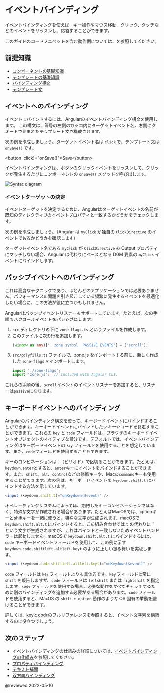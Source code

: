 # イベントバインディング

イベントバインディングを使えば、キー操作やマウス移動、クリック、タッチなどのイベントをリッスンし、応答することができます。

<div class="alert is-helpful">

このガイドのコードスニペットを含む動作例については、<live-example></live-example>を参照してください。

</div>

## 前提知識

* [コンポーネントの基礎知識](guide/architecture-components)
* [テンプレートの基礎知識](guide/glossary#template)
* [バインディング構文](guide/binding-syntax)
* [テンプレート文](guide/template-statements)

## イベントへのバインディング

イベントにバインドするには、Angularのイベントバインディング構文を使用します。
この構文は、等号の左側のカッコ内にターゲットイベント名、右側にクオートで囲まれたテンプレート文で構成されます。

次の例を作成しましょう。ターゲットイベント名は `click` で、テンプレート文は `onSave()` です。

<code-example language="html" header="イベントバインディングの構文">
&lt;button (click)="onSave()"&gt;Save&lt;/button&gt;
</code-example>

イベントバインディングは、ボタンのクリックイベントをリッスンして、クリックが発生するたびにコンポーネントの `onSave()` メソッドを呼び出します。

<div class="lightbox">
  <img src='generated/images/guide/template-syntax/syntax-diagram.svg' alt="Syntax diagram">
</div>

### イベントターゲットの決定

イベントターゲットを決定するために、Angularはターゲットイベントの名前が既知のディレクティブのイベントプロパティと一致するかどうかをチェックします。

次の例を作成しましょう。（Angular は `myClick` が独自の `ClickDirective` のイベントであるかどうかを確認します）

<code-example path="event-binding/src/app/app.component.html" region="custom-directive" header="src/app/app.component.html"></code-example>

ターゲットイベント名である `myClick` が `ClickDirective` の Output プロパティにマッチしない場合、Angular は代わりにベースとなる DOM 要素の `myClick` イベントにバインドします。

## パッシブイベントへのバインディング

これは高度なテクニックであり、ほとんどのアプリケーションでは必要ありません。パフォーマンスの問題を引き起こしている頻繁に発生するイベントを最適化したい場合に、この方法が役に立つかもしれません。

Angularはパッシブイベントリスナーもサポートしています。たとえば、次の手順でスクロールイベントをパッシブにします。

1. `src` ディレクトリの下に `zone-flags.ts` というファイルを作成します。
2. このファイルに次の行を追加します。
   ```typescript
   (window as any)['__zone_symbol__PASSIVE_EVENTS'] = ['scroll'];
   ```
3. `src/polyfills.ts` ファイルで、zone.js をインポートする前に、新しく作成した `zone-flags` をインポートします。
   ```typescript
   import './zone-flags';
   import 'zone.js';  // Included with Angular CLI.
   ```

これらの手順の後、`scroll`イベントのイベントリスナーを追加すると、リスナーは`passive`になります。

## キーボードイベントへのバインディング

Angularのバインディング構文を使って、キーボードイベントにバインドすることができます。キーボードイベントにバインドしたいキーやコードを指定することができます。これらの `key` と `code` フィールドは、ブラウザのキーボードイベントオブジェクトのネイティブな部分です。デフォルトでは、イベントバインディングはキーボードイベントの `key` フィールドを使用することを想定しています。また、`code`フィールドを使用することもできます。

キーのコンビネーションは `.`（ピリオド）で区切ることができます。たとえば、`keydown.enter`とすると、`enter`キーにイベントをバインドすることができます。また、`shift`、`alt`、`control`などの修飾キーや、Macの`command`キーも使用することができます。次の例は、キーボードイベントを `keydown.shift.t` にバインドする方法を示しています。

   ```typescript
   <input (keydown.shift.t)="onKeydown($event)" />
   ```

オペレーティングシステムによっては、期待したキーコンビネーションではなく、特殊な文字が作成される場合があります。たとえばMacOSでは、optionキーとshiftキーを一緒に使うと、特殊な文字が生成されます。macOSで `keydown.shift.alt.t` にバインドすると、この組み合わせでは `t` の代わりに `ˇ` という文字が生成されますが、これはバインドと一致しないためイベントハンドラーは起動しません。macOSで `keydown.shift.alt.t` にバインドするには、`code` キーボードイベントフィールドを使用して、この例に示す `keydown.code.shiftleft.altleft.keyt` のように正しい振る舞いを実現します。
   
   ```typescript
   <input (keydown.code.shiftleft.altleft.keyt)="onKeydown($event)" />
   ```

`code` フィールドは `key` フィールドよりも具体的です。`key` フィールドは常に `shift` を報告しますが、`code` フィールドは `leftshift` または `rightshift` を指定します。`code` フィールドを使用する場合、必要な動作をすべてキャッチするために別のバインディングを追加する必要がある場合があります。`code` フィールドを使用すると、MacOS の `shift + option` 動作のような OS 固有の挙動を避けることができます。

詳しくは、[key](https://developer.mozilla.org/en-US/docs/Web/API/UI_Events/Keyboard_event_key_values)と[code](https://developer.mozilla.org/en-US/docs/Web/API/UI_Events/Keyboard_event_code_values)のフルリファレンスを参照すると、イベント文字列を構築するのに役立つでしょう。

## 次のステップ

* イベントバインディングの仕組みの詳細については、[イベントバインディングの仕組み](guide/event-binding-concepts)を参照してください。
* [プロパティバインディング](guide/property-binding)
* [テキスト補間](guide/interpolation)
* [双方向バインディング](guide/two-way-binding)

@reviewed 2022-05-10
